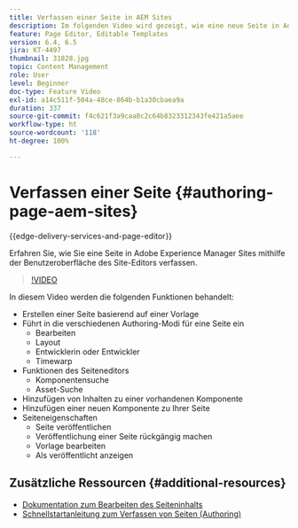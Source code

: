 ```yaml
---
title: Verfassen einer Seite in AEM Sites
description: Im folgenden Video wird gezeigt, wie eine neue Seite in Adobe Experience Manager Sites mithilfe der Benutzeroberfläche des Site-Editors verfasst wird
feature: Page Editor, Editable Templates
version: 6.4, 6.5
jira: KT-4497
thumbnail: 31828.jpg
topic: Content Management
role: User
level: Beginner
doc-type: Feature Video
exl-id: a14c511f-504a-48ce-864b-b1a30cbaea9a
duration: 337
source-git-commit: f4c621f3a9caa8c2c64b8323312343fe421a5aee
workflow-type: ht
source-wordcount: '118'
ht-degree: 100%

---
```


# Verfassen einer Seite {#authoring-page-aem-sites}

{{edge-delivery-services-and-page-editor}}

Erfahren Sie, wie Sie eine Seite in Adobe Experience Manager Sites mithilfe der Benutzeroberfläche des Site-Editors verfassen.

>[!VIDEO](https://video.tv.adobe.com/v/31828?quality=12&learn=on)

In diesem Video werden die folgenden Funktionen behandelt:

* Erstellen einer Seite basierend auf einer Vorlage
* Führt in die verschiedenen Authoring-Modi für eine Seite ein
   * Bearbeiten
   * Layout
   * Entwicklerin oder Entwickler
   * Timewarp
* Funktionen des Seiteneditors
   * Komponentensuche
   * Asset-Suche
* Hinzufügen von Inhalten zu einer vorhandenen Komponente
* Hinzufügen einer neuen Komponente zu Ihrer Seite
* Seiteneigenschaften
   * Seite veröffentlichen
   * Veröffentlichung einer Seite rückgängig machen
   * Vorlage bearbeiten
   * Als veröffentlicht anzeigen

## Zusätzliche Ressourcen {#additional-resources}

* [Dokumentation zum Bearbeiten des Seiteninhalts](https://experienceleague.adobe.com/docs/experience-manager-cloud-service/sites/authoring/fundamentals/editing-content.html?lang=de)
* [Schnellstartanleitung zum Verfassen von Seiten (Authoring)](https://experienceleague.adobe.com/docs/experience-manager-cloud-service/sites/authoring/getting-started/quick-start.html?lang=de)
